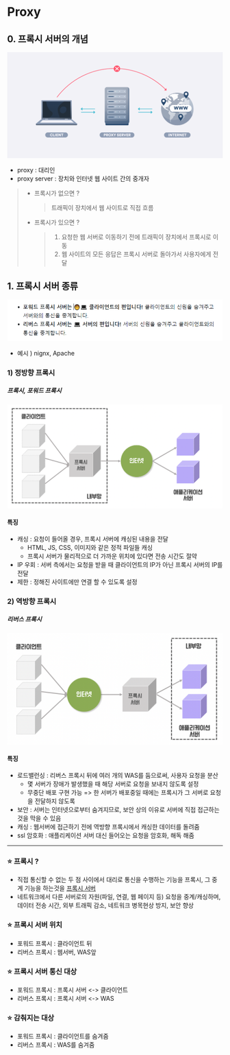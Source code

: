 # Proxy

## 0. 프록시 서버의 개념

![Alt text](assets/proxy_proxy.png)

-   proxy : 대리인
-   proxy server : 장치와 인터넷 웹 사이트 간의 중개자

> -   프록시가 없으면 ?
>     > 트래픽이 장치에서 웹 사이트로 직접 흐름
> -   프록시가 있으면 ?
>     > 1. 요청한 웹 서버로 이동하기 전에 트래픽이 장치에서 프록시로 이동
>     > 2. 웹 사이트의 모든 응답은 프록시 서버로 돌아가서 사용자에게 전달

## 1. 프록시 서버 종류

![Alt text](assets/proxy_summ.png)

-   예시 ) nignx, Apache

### 1) 정방향 프록시

##### 프록시, 포워드 프록시

![Alt text](assets/proxy_forward.png)

#### 특징

-   캐싱 : 요청이 들어올 경우, 프록시 서버에 캐싱된 내용을 전달
    -   HTML, JS, CSS, 이미지와 같은 정적 파일들 캐싱
    -   프록시 서버가 물리적으로 더 가까운 위치에 있다면 전송 시간도 절약
-   IP 우회 : 서버 측에서는 요청을 받을 때 클라이언트의 IP가 아닌 프록시 서버의 IP를 전달
-   제한 : 정해진 사이트에만 연결 할 수 있도록 설정

### 2) 역방향 프록시

##### 리버스 프록시

![Alt text](assets/proxy_reverse.png)

#### 특징

-   로드밸런싱 : 리버스 프록시 뒤에 여러 개의 WAS를 둠으로써, 사용자 요청을 분산
    -   몇 서버가 장애가 발생했을 때 해당 서버로 요청을 보내지 않도록 설정
    -   무중단 배포 구현 가능 => 한 서버가 배포중일 때에는 프록시가 그 서버로 요청을 전달하지 않도록
-   보안 : 서버는 인터넷으로부터 숨겨지므로, 보안 상의 이유로 서버에 직접 접근하는 것을 막을 수 있음
-   캐싱 : 웹서버에 접근하기 전에 역방향 프록시에서 캐싱한 데이터를 돌려줌
-   ssl 암호화 : 애플리케이션 서버 대신 들어오는 요청을 암호화, 해독 해줌

---

### :star: 프록시 ?

-   직접 통신할 수 없는 두 점 사이에서 대리로 통신을 수행하는 기능을 프록시, 그 중계 기능을 하는것을 <U>프록시 서버</U>
-   네트워크에서 다른 서버로의 자원(파일, 연결, 웹 페이지 등) 요청을 중계/캐싱하며, 데이터 전송 시간, 외부 트래픽 감소, 네트워크 병목현상 방지, 보안 향상

### :star: 프록시 서버 위치

-   포워드 프록시 : 클라이언트 뒤
-   리버스 프록시 : 웹서버, WAS앞

### :star: 프록시 서버 통신 대상

-   포워드 프록시 : 프록시 서버 <-> 클라이언트
-   리버스 프록시 : 프록시 서버 <-> WAS

### :star: 감춰지는 대상

-   포워드 프록시 : 클라이언트를 숨겨줌
-   리버스 프록시 : WAS를 숨겨줌
